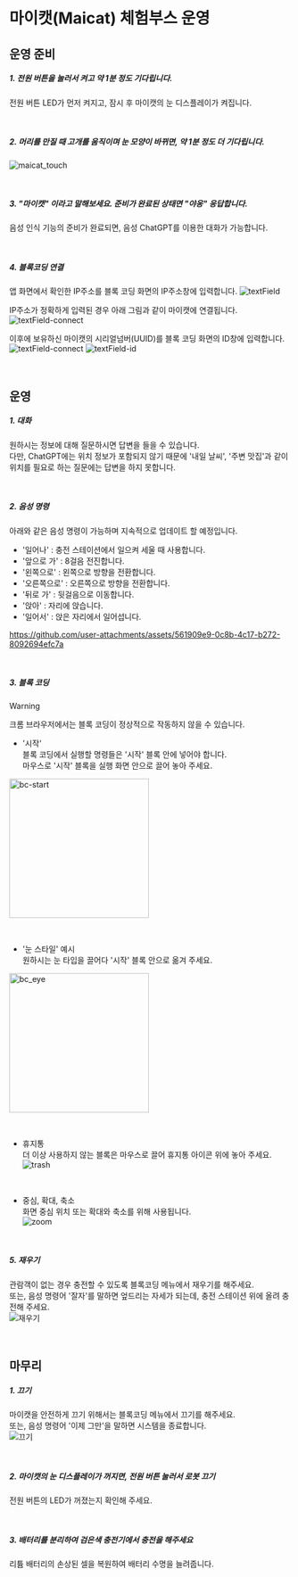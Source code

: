 # 마이캣(Maicat) 체험부스 운영

## 운영 준비

##### 1. 전원 버튼을 눌러서 켜고 약 1분 정도 기다립니다.
전원 버튼 LED가 먼저 켜지고, 잠시 후 마이캣의 눈 디스플레이가 켜집니다.

&nbsp;

##### 2. 머리를 만질 때 고개를 움직이며 눈 모양이 바뀌면, 약 1분 정도 더 기다립니다.
![maicat_touch](https://github.com/user-attachments/assets/b4aabfa0-1925-4134-a863-cae9a354c9da)

&nbsp;

##### 3. "마이캣" 이라고 말해보세요. 준비가 완료된 상태면 "야옹" 응답합니다.
음성 인식 기능의 준비가 완료되면, 음성 ChatGPT를 이용한 대화가 가능합니다.

&nbsp;

##### 4. 블록코딩 연결
앱 화면에서 확인한 IP주소를 블록 코딩 화면의 IP주소창에 입력합니다.
![textField](https://github.com/user-attachments/assets/3ffd39bc-9ada-4aa1-bcde-2d1e1bec95ae)

IP주소가 정확하게 입력된 경우 아래 그림과 같이 마이캣에 연결됩니다. 
![textField-connect](https://github.com/user-attachments/assets/67318e7c-bb64-40b7-a05d-04ce18307be9)

이후에 보유하신 마이캣의 시리얼넘버(UUID)를 블록 코딩 화면의 ID창에 입력합니다.
![textField-connect](https://github.com/user-attachments/assets/67318e7c-bb64-40b7-a05d-04ce18307be9)
![textField-id](https://github.com/user-attachments/assets/1622000b-409c-482f-ae03-ae2d2f6464e8)

&nbsp;

## 운영 

##### 1. 대화
원하시는 정보에 대해 질문하시면 답변을 들을 수 있습니다.<br/>
다만, ChatGPT에는 위치 정보가 포함되지 않기 때문에 '내일 날씨', '주변 맛집'과 같이 위치를 필요로 하는 질문에는 답변을 하지 못합니다.

&nbsp;

##### 2. 음성 명령
아래와 같은 음성 명령이 가능하며 지속적으로 업데이트 할 예정입니다.<br/>
- '일어나' : 충전 스테이션에서 일으켜 세울 때 사용합니다.
- '앞으로 가' : 8걸음 전진합니다.
- '왼쪽으로' : 왼쪽으로 방향을 전환합니다.
- '오른쪽으로' : 오른쪽으로 방향을 전환합니다.
- '뒤로 가' : 뒷걸음으로 이동합니다.
- '앉아' : 자리에 앉습니다.
- '일어서' : 앉은 자리에서 일어섭니다.

https://github.com/user-attachments/assets/561909e9-0c8b-4c17-b272-8092694efc7a

&nbsp;

##### 3. 블록 코딩

> [!WARNING]
> 크롬 브라우저에서는 블록 코딩이 정상적으로 작동하지 않을 수 있습니다.

- '시작'<br/>
블록 코딩에서 실행할 명령들은 '시작' 블록 안에 넣어야 합니다.<br/>
마우스로 '시작' 블록을 실행 화면 안으로 끌어 놓아 주세요.<br/>
<img src="https://github.com/user-attachments/assets/581c8a8c-5931-48cb-8aab-a00b9e5ccc08" alt="bc-start" width="250">

&nbsp;

- '눈 스타일' 예시<br/>
원하시는 눈 타입을 끌어다 '시작' 블록 안으로 옮겨 주세요.<br/>
<img src="https://github.com/user-attachments/assets/58eebacb-d5cf-4e49-9476-4f2ec5be5fa7" alt="bc_eye" width="250"/>

&nbsp;

- 휴지통<br/>
더 이상 사용하지 않는 블록은 마우스로 끌어 휴지통 아이콘 위에 놓아 주세요.<br/>
![trash](https://github.com/user-attachments/assets/796d9e0e-b132-4d5f-b425-740ae434a23a)    

&nbsp;

- 중심, 확대, 축소<br/>
화면 중심 위치 또는 확대와 축소를 위해 사용됩니다.<br/>
![zoom](https://github.com/user-attachments/assets/0fffbb61-505e-47f5-8591-8a29ce5e59d5)

&nbsp;

##### 5. 재우기
관람객이 없는 경우 충전할 수 있도록 블록코딩 메뉴에서 재우기를 해주세요.<br/>
또는, 음성 명령어 '잘자'를 말하면 엎드리는 자세가 되는데, 충전 스테이션 위에 올려 충전해 주세요.<br/>
![재우기](https://github.com/user-attachments/assets/e678e901-90fe-4af1-b0a6-503ce3e1d8eb)

&nbsp;


## 마무리

##### 1. 끄기
마이캣을 안전하게 끄기 위해서는 블록코딩 메뉴에서 끄기를 해주세요.<br/>
또는, 음성 명령어 '이제 그만'을 말하면 시스템을 종료합니다.<br/>
![끄기](https://github.com/user-attachments/assets/b23fe5e0-5838-4ec1-9f5d-e0b2e20b7ace)

&nbsp;

##### 2. 마이캣의 눈 디스플레이가 꺼지면, 전원 버튼 눌러서 로봇 끄기
전원 버튼의 LED가 꺼졌는지 확인해 주세요.

&nbsp;

##### 3. 배터리를 분리하여 검은색 충전기에서 충전을 해주세요
리튬 배터리의 손상된 셀을 복원하여 배터리 수명을 늘려줍니다.

&nbsp;
